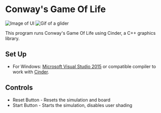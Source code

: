 # Conway's Game Of Life
![Image of UI](https://i.imgur.com/gmYfxC2.png)
![Gif of a glider](https://i.imgur.com/t1OJW8K.gif)

This program runs Conway's Game Of Life using Cinder, a C++ graphics library.

## Set Up
  - For Windows: [Microsoft Visual Studio 2015][visual-studio] or compatible compiler to work
with [Cinder][cinder].
    
    
[cinder]: https://libcinder.org/
[visual-studio]: https://docs.microsoft.com/en-us/visualstudio/releasenotes/vs2015-update3-vs

## Controls
 - Reset Button - Resets the simulation and board
 - Start Button - Starts the simulation, disables user shading
